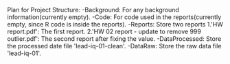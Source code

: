 Plan for Project Structure:
-Background: For any background information(currently empty).
-Code: For code used in the reports(currently empty, since R code is inside the reports).
-Reports: Store two reports
  1.'HW report.pdf': The first report.
  2.'HW 02 report - update to remove 999 outlier.pdf': The second report after fixing the value.
-DataProcessed: Store the processed date file 'lead-iq-01-clean'.
-DataRaw: Store the raw data file 'lead-iq-01'.
